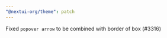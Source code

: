 ```yaml
---
"@nextui-org/theme": patch
---
```


Fixed `popover arrow` to be combined with border of box (#3316)
